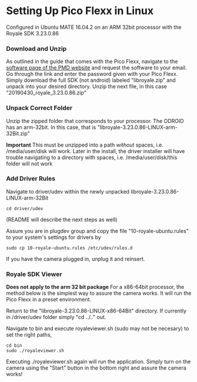 # Setting Up Pico Flexx in Linux
Configured in Ubuntu MATE 16.04.2 on an ARM 32bit processor with the Royale SDK 3.23.0.86

### Download and Unzip
As outlined in the guide that comes with the Pico Flexx, navigate to the [software page of the PMD website](https://pmdtec.com/picofamily/software/) and request the software to your email. Go through the link and enter the password given with your Pico Flexx. Simply download the full SDK (not android) labeled "libroyale.zip" and unpack into your desired directory.
Unzip the next file, in this case "20190430_royale_3.23.0.86.zip"

### Unpack Correct Folder
Unzip the zipped folder that corresponds to your processor. The ODROID has an arm-32bit.
In this case, that is "libroyale-3.23.0.86-LINUX-arm-32Bit.zip"

**Important** This must be unzipped into a path *without* spaces, i.e. /media/user/disk will work.  Later in the install, the driver installer will have trouble navigating to a directory with spaces, i.e. /media/user/disk/this folder will not work

### Add Driver Rules
Navigate to driver/udev within the newly unpacked libroyale-3.23.0.86-LINUX-arm-32Bit

```
cd driver/udev
```

(README will describe the next steps as well)

Assure you are in plugdev group and copy the file "10-royale-ubuntu.rules" to your system's settings for drivers by

```
sudo cp 10-royale-ubuntu.rules /etc/udev/rules.d
```

If you have the camera plugged in, unplug it and reinsert.

### Royale SDK Viewer
**Does not apply to the arm 32 bit package**
For a x86-64bit processor, the method below is the simplest way to assure the camera works. It will run the Pico Flexx in a preset environment.

Return to the "libroyale-3.23.0.86-LINUX-x86-64Bit" directory. If currently in /driver/udev folder simply "cd ../.." out.

Navigate to bin and execute royaleviewer.sh (sudo may not be necesary) to set the right paths,

```
cd bin
sudo ./royaleviewer.sh
```

Executing ./royaleviewer.sh again will run the application. Simply turn on the camera using the "Start" button in the bottom right and assure the camera works!
